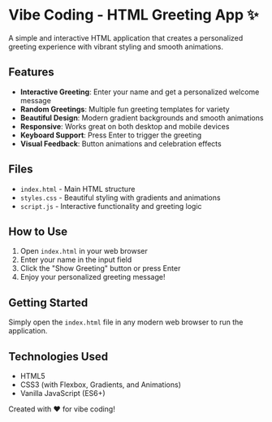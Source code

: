 # Vibe Coding - HTML Greeting App ✨

A simple and interactive HTML application that creates a personalized greeting experience with vibrant styling and smooth animations.

## Features

- **Interactive Greeting**: Enter your name and get a personalized welcome message
- **Random Greetings**: Multiple fun greeting templates for variety
- **Beautiful Design**: Modern gradient backgrounds and smooth animations  
- **Responsive**: Works great on both desktop and mobile devices
- **Keyboard Support**: Press Enter to trigger the greeting
- **Visual Feedback**: Button animations and celebration effects

## Files

- `index.html` - Main HTML structure
- `styles.css` - Beautiful styling with gradients and animations
- `script.js` - Interactive functionality and greeting logic

## How to Use

1. Open `index.html` in your web browser
2. Enter your name in the input field
3. Click the "Show Greeting" button or press Enter
4. Enjoy your personalized greeting message!

## Getting Started

Simply open the `index.html` file in any modern web browser to run the application.

## Technologies Used

- HTML5
- CSS3 (with Flexbox, Gradients, and Animations)
- Vanilla JavaScript (ES6+)

Created with ❤️ for vibe coding!
